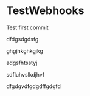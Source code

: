 # TestWebhooks

Test first commit

dfdgsdgdsfg

ghgjhkghkgjkg

adgsfhtsstyj

sdfluhvslkdjhvf

dfgdgvdfgdgdffgdgfd
